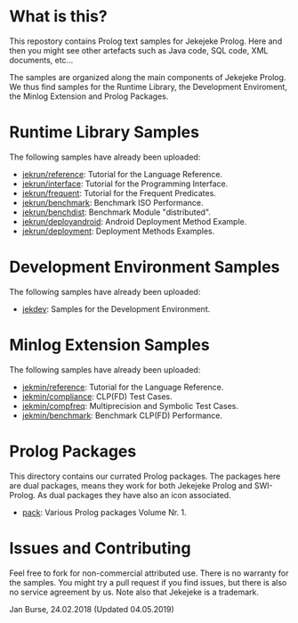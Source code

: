 # What is this?

This repostory contains Prolog text samples for Jekejeke
Prolog. Here and then you might see other artefacts
such as Java code, SQL code, XML documents, etc...

The samples are organized along the main components of
Jekejeke Prolog. We thus find samples for the Runtime Library,
the Development Enviroment, the Minlog Extension and Prolog Packages.

# Runtime Library Samples

The following samples have already been uploaded:
- [jekrun/reference](https://github.com/jburse/jekejeke-samples/tree/master/jekrun/reference):
  Tutorial for the Language Reference.
- [jekrun/interface](https://github.com/jburse/jekejeke-samples/tree/master/jekrun/interface):
  Tutorial for the Programming Interface.
- [jekrun/frequent](https://github.com/jburse/jekejeke-samples/tree/master/jekrun/frequent):
  Tutorial for the Frequent Predicates.
- [jekrun/benchmark](https://github.com/jburse/jekejeke-samples/tree/master/jekrun/benchmark):
  Benchmark ISO Performance.
- [jekrun/benchdist](https://github.com/jburse/jekejeke-samples/tree/master/jekrun/benchdist):
  Benchmark Module "distributed".
- [jekrun/deployandroid](https://github.com/jburse/jekejeke-samples/tree/master/jekrun/deployandroid):
  Android Deployment Method Example.
- [jekrun/deployment](https://github.com/jburse/jekejeke-samples/tree/master/jekrun/deployment):
  Deployment Methods Examples.

# Development Environment Samples

The following samples have already been uploaded:
- [jekdev](https://github.com/jburse/jekejeke-samples/tree/master/jekdev):
  Samples for the Development Environment.

# Minlog Extension Samples

The following samples have already been uploaded:
- [jekmin/reference](https://github.com/jburse/jekejeke-samples/tree/master/jekmin/reference):
  Tutorial for the Language Reference.
- [jekmin/compliance](https://github.com/jburse/jekejeke-samples/tree/master/jekmin/compliance):
  CLP(FD) Test Cases.
- [jekmin/compfreq](https://github.com/jburse/jekejeke-samples/tree/master/jekmin/compfreq):
  Multiprecision and Symbolic Test Cases.
- [jekmin/benchmark](https://github.com/jburse/jekejeke-samples/tree/master/jekmin/benchmark):
  Benchmark CLP(FD) Performance.

# Prolog Packages

This directory contains our currated Prolog packages. The packages here are dual
packages, means they work for both Jekejeke Prolog and SWI-Prolog.
As dual packages they have also an icon associated.

- [pack](https://github.com/jburse/jekejeke-samples/tree/master/pack/):
  Various Prolog packages Volume Nr. 1.

# Issues and Contributing

Feel free to fork for non-commercial attributed use. There
 is no warranty for the samples. You might try a pull
request if you find issues, but there is also no service
agreement by us. Note also that Jekejeke is a trademark.

Jan Burse, 24.02.2018 (Updated 04.05.2019)

